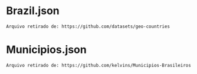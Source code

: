 # Brazil.json
    Arquivo retirado de: https://github.com/datasets/geo-countries

# Municipios.json
    Arquivo retirado de: https://github.com/kelvins/Municipios-Brasileiros